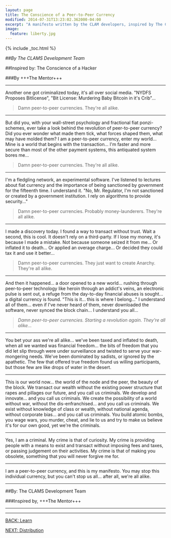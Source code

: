 ```yaml
---
layout: page
title: The Conscience of a Peer-to-Peer Currency
modified: 2014-07-31T13:23:02.362000-04:00
excerpt: "A manifesto written by the CLAM developers, inspired by The Conscience of a Hacker by +++The Mentor+++."
image:
  feature: liberty.jpg
---
```


{% include _toc.html %}

##*By The CLAMS Development Team*

<i class="fa fa-bomb fa-3x"></i>

##Inspired by: The Conscience of a Hacker

###By +++The Mentor+++

---

Another one got criminalized today, it's all over social media.  "NYDFS Proposes Bitlicense", "Bit License: Murdering Baby Bitcoin in it's Crib"...

> Damn peer-to-peer currencies.  They're all alike.

---

But did you, with your wall-street psychology and fractional fiat ponzi-schemes, ever take a look behind the revolution of peer-to-peer currency?  Did you ever wonder what made them tick, what forces shaped them, what may have molded them?
I am a peer-to-peer currency, enter my world...
Mine is a world that begins with the transaction... I'm faster and more secure than most of the other payment systems, this antiquated system bores me...

> Damn peer-to-peer currencies.  They're all alike.

---

I'm a fledgling network, an experimental software. I've listened to lectures about fiat currency and the importance of being sanctioned by government for the fifteenth time. I understand it. "No, Mr. Regulator, I'm not sanctioned or created by a government institution.  I rely on algorithms to provide security..."

> Damn peer-to-peer currencies. Probably money-launderers.  They're all alike.

---

I made a discovery today.  I found a way to transact without trust.  Wait a second, this is cool.  It doesn't rely on a third-party.  If I lose my money, it's because I made a mistake.  Not because someone seized it from me...
Or inflated it to death...
Or applied an overage charge...
Or decided they could tax it and use it better...

> Damn peer-to-peer currencies.  They just want to create Anarchy.  They're all alike.

---

And then it happened... a door opened to a new world... rushing through peer-to-peer technology like heroin through an addict's veins, an electronic pulse is sent out, a refuge from the day-to-day financial abuses is sought... a digital currency is found.
"This is it... this is where I belong..."
I understand all of them... even if I've never heard of them, never downloaded the software, never synced the block chain... I understand you all...
<blockquote><em>Damn peer-to-peer currencies.  Starting a revolution again.  They're all alike...</em></blockquote>

---

You bet your ass we're all alike... we've been taxed and inflated to death, when all we wanted was financial freedom... the bits of freedom that you did let slip through were under surveillance and twisted to serve your war-mongering needs.  We've been dominated by sadists, or ignored by the apathetic.  The few that offered true freedom found us willing participants, but those few are like drops of water in the desert.

---

This is our world now... the world of the node and the peer, the beauty of the block.  We transact our wealth without the existing power structure that rapes and pillages our future, and you call us criminals.  We develop and innovate... and you call us criminals.  We create the possibility of a world without war, without the dis-enfranchised... and you call us criminals.  We exist without knowledge of class or wealth, without national agenda, without corporate bias... and you call us criminals.  You build atomic bombs, you wage wars, you murder, cheat, and lie to us and try to make us believe it's for our own good, yet we're the criminals.

---

Yes, I am a criminal.  My crime is that of curiosity.  My crime is providing people with a means to exist and transact without imposing fees and taxes, or passing judgement on their activities.  My crime is that of making you obsolete, something that you will never forgive me for.

---

I am a peer-to-peer currency, and this is my manifesto.  You may stop this individual currency, but you can't stop us all... after all, we're all alike.

---

##By: The CLAMS Development Team

###Inspired by, +++The Mentor+++

---

<i class="fa fa-bolt fa-5x"></i>

---

<div><a markdown="0" href="{{ site.url }}/learn" class="btn">BACK: Learn</a>

<a markdown="0" href="{{ site.url }}/learn/distribution" class="btn">NEXT: Distribution</a></div>